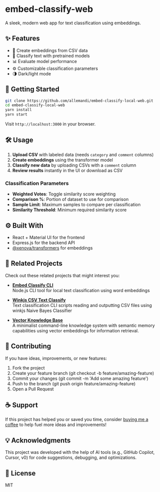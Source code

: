 # embed-classify-web

A sleek, modern web app for text classification using embeddings.

## ✨ Features

- 🔄 Create embeddings from CSV data
- 🧠 Classify text with pretrained models
- 📊 Evaluate model performance
- ⚙️ Customizable classification parameters
- 🌗 Dark/light mode

## 🚀 Getting Started

```bash
git clone https://github.com/allemandi/embed-classify-local-web.git
cd embed-classify-local-web
yarn install
yarn start
```

Visit `http://localhost:3000` in your browser.

## 🛠 Usage

1. **Upload CSV** with labeled data (needs `category` and `comment` columns)
2. **Create embeddings** using the transformer model
3. **Classify new data** by uploading CSVs with a `comment` column
4. **Review results** instantly in the UI or download as CSV

### Classification Parameters

- **Weighted Votes**: Toggle similarity score weighting
- **Comparison %**: Portion of dataset to use for comparison
- **Sample Limit**: Maximum samples to compare per classification
- **Similarity Threshold**: Minimum required similarity score

## ⚙️ Built With

- React + Material UI for the frontend
- Express.js for the backend API
- [@xenova/transformers](https://huggingface.co/Xenova/all-MiniLM-L6-v2) for embeddings

## 🔗 Related Projects
Check out these related projects that might interest you:
- **[Embed Classify CLI](https://github.com/allemandi/embed-classify-cli)**  
  Node.js CLI tool for local text classification using word embeddings

- **[Winkjs CSV Text Classify](https://github.com/allemandi/embed-classify-cli)**  
  Text classification CLI scripts reading and outputting CSV files using winkjs Naive Bayes Classifier

- **[Vector Knowledge Base](https://github.com/allemandi/vector-knowledge-base)**  
  A minimalist command-line knowledge system with semantic memory capabilities using vector embeddings for information retrieval.

## 🤝 Contributing
If you have ideas, improvements, or new features:

1. Fork the project
2. Create your feature branch (git checkout -b feature/amazing-feature)
3. Commit your changes (git commit -m 'Add some amazing feature')
4. Push to the branch (git push origin feature/amazing-feature)
5. Open a Pull Request

## ☕ Support
If this project has helped you or saved you time, consider [buying me a coffee](https://www.buymeacoffee.com/allemandi) to help fuel more ideas and improvements!


## 💡 Acknowledgments

This project was developed with the help of AI tools (e.g., GitHub Copilot, Cursor, v0) for code suggestions, debugging, and optimizations.

## 📄 License

MIT